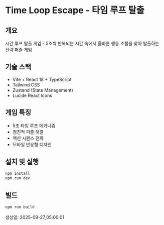 # Time Loop Escape - 타임 루프 탈출

## 개요
시간 루프 탈출 게임 - 5초씩 반복되는 시간 속에서 올바른 행동 조합을 찾아 탈출하는 전략 퍼즐 게임

## 기술 스택
- Vite + React 18 + TypeScript
- Tailwind CSS
- Zustand (State Management)
- Lucide React Icons

## 게임 특징
- 5초 타임 루프 메커니즘
- 점진적 퍼즐 해결
- 액션 시퀀스 전략
- 모바일 반응형 디자인

## 설치 및 실행
```bash
npm install
npm run dev
```

## 빌드
```bash
npm run build
```

생성일: 2025-09-27_05:00:01